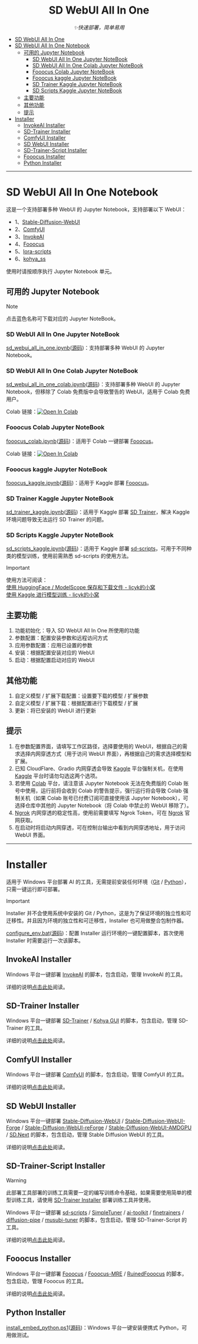 <div align="center">

# SD WebUI All In One

_✨快速部署，简单易用_

</div>

- [SD WebUI All In One](#sd-webui-all-in-one)
- [SD WebUI All In One Notebook](#sd-webui-all-in-one-notebook)
  - [可用的 Jupyter Notebook](#可用的-jupyter-notebook)
    - [SD WebUI All In One Jupyter NoteBook](#sd-webui-all-in-one-jupyter-notebook)
    - [SD WebUI All In One Colab Jupyter NoteBook](#sd-webui-all-in-one-colab-jupyter-notebook)
    - [Fooocus Colab Jupyter NoteBook](#fooocus-colab-jupyter-notebook)
    - [Fooocus kaggle Jupyter NoteBook](#fooocus-kaggle-jupyter-notebook)
    - [SD Trainer Kaggle Jupyter NoteBook](#sd-trainer-kaggle-jupyter-notebook)
    - [SD Scripts Kaggle Jupyter NoteBook](#sd-scripts-kaggle-jupyter-notebook)
  - [主要功能](#主要功能)
  - [其他功能](#其他功能)
  - [提示](#提示)
- [Installer](#installer)
  - [InvokeAI Installer](#invokeai-installer)
  - [SD-Trainer Installer](#sd-trainer-installer)
  - [ComfyUI Installer](#comfyui-installer)
  - [SD WebUI Installer](#sd-webui-installer)
  - [SD-Trainer-Script Installer](#sd-trainer-script-installer)
  - [Fooocus Installer](#fooocus-installer)
  - [Python Installer](#python-installer)

***

# SD WebUI All In One Notebook
这是一个支持部署多种 WebUI 的 Jupyter Notebook，支持部署以下 WebUI：
- 1、[Stable-Diffusion-WebUI](https://github.com/AUTOMATIC1111/stable-diffusion-webui)
- 2、[ComfyUI](https://github.com/comfyanonymous/ComfyUI)
- 3、[InvokeAI](https://github.com/invoke-ai/InvokeAI)
- 4、[Fooocus](https://github.com/lllyasviel/Fooocus)
- 5、[lora-scripts](https://github.com/Akegarasu/lora-scripts)
- 6、[kohya_ss](https://github.com/bmaltais/kohya_ss)

使用时请按顺序执行 Jupyter Notebook 单元。


## 可用的 Jupyter Notebook 
>[!NOTE]  
>点击蓝色名称可下载对应的 Jupyter NoteBook。


### SD WebUI All In One Jupyter NoteBook
[sd_webui_all_in_one.ipynb](https://github.com/licyk/sd-webui-all-in-one/releases/download/archive/sd_webui_all_in_one.ipynb)([源码](https://github.com/licyk/sd-webui-all-in-one/blob/main/sd_webui_all_in_one.ipynb))：支持部署多种 WebUI 的 Jupyter Notebook。


### SD WebUI All In One Colab Jupyter NoteBook
[sd_webui_all_in_one_colab.ipynb](https://github.com/licyk/sd-webui-all-in-one/releases/download/archive/sd_webui_all_in_one_colab.ipynb)([源码](https://github.com/licyk/sd-webui-all-in-one/blob/main/sd_webui_all_in_one_colab.ipynb))：支持部署多种 WebUI 的 Jupyter Notebook，但移除了 Colab 免费版中会导致警告的 WebUI，适用于 Colab 免费用户。

Colab 链接：<a href="https://colab.research.google.com/github/licyk/sd-webui-all-in-one/blob/main/sd_webui_all_in_one_colab.ipynb" target="_parent"><img src="https://colab.research.google.com/assets/colab-badge.svg" alt="Open In Colab"/></a>


### Fooocus Colab Jupyter NoteBook
[fooocus_colab.ipynb](https://github.com/licyk/sd-webui-all-in-one/releases/download/archive/fooocus_colab.ipynb)([源码](https://github.com/licyk/sd-webui-all-in-one/blob/main/fooocus_colab.ipynb))：适用于 Colab 一键部署 [Fooocus](https://github.com/lllyasviel/Fooocus)。

Colab 链接：<a href="https://colab.research.google.com/github/licyk/sd-webui-all-in-one/blob/main/fooocus_colab.ipynb" target="_parent"><img src="https://colab.research.google.com/assets/colab-badge.svg" alt="Open In Colab"/></a>

### Fooocus kaggle Jupyter NoteBook
[fooocus_kaggle.ipynb](https://github.com/licyk/sd-webui-all-in-one/releases/download/archive/fooocus_kaggle.ipynb)([源码](https://github.com/licyk/sd-webui-all-in-one/blob/main/fooocus_kaggle.ipynb))：适用于 Kaggle 部署 [Fooocus](https://github.com/lllyasviel/Fooocus)。


### SD Trainer Kaggle Jupyter NoteBook
[sd_trainer_kaggle.ipynb](https://github.com/licyk/sd-webui-all-in-one/releases/download/archive/sd_trainer_kaggle.ipynb)([源码](https://github.com/licyk/sd-webui-all-in-one/blob/main/sd_trainer_kaggle.ipynb))：适用于 Kaggle 部署 [SD Trainer](https://github.com/Akegarasu/lora-scripts)，解决 Kaggle 环境问题导致无法运行 SD Trainer 的问题。


### SD Scripts Kaggle Jupyter NoteBook
[sd_scripts_kaggle.ipynb](https://github.com/licyk/sd-webui-all-in-one/releases/download/archive/sd_scripts_kaggle.ipynb)([源码](https://github.com/licyk/sd-webui-all-in-one/blob/main/sd_scripts_kaggle.ipynb))：适用于 Kaggle 部署 [sd-scripts](https://github.com/kohya-ss/sd-scripts)，可用于不同种类的模型训练，使用前需熟悉 sd-scripts 的使用方法。

>[!IMPORTANT]  
>使用方法可阅读：  
>[使用 HuggingFace / ModelScope 保存和下载文件 - licyk的小窝](https://licyk.netlify.app/2025/01/16/use-huggingface-or-modelscope-to-save-file/)  
>[使用 Kaggle 进行模型训练 - licyk的小窝](https://licyk.netlify.app/2025/01/16/use-kaggle-to-training-sd-model)


## 主要功能
1. 功能初始化：导入 SD WebUI All In One 所使用的功能
2. 参数配置：配置安装参数和远程访问方式
3. 应用参数配置：应用已设置的参数
4. 安装：根据配置安装对应的 WebUI
5. 启动：根据配置启动对应的 WebUI


## 其他功能
1. 自定义模型 / 扩展下载配置：设置要下载的模型 / 扩展参数
2. 自定义模型 / 扩展下载：根据配置进行下载模型 / 扩展
3. 更新：将已安装的 WebUI 进行更新


## 提示
1. 在参数配置界面，请填写工作区路径，选择要使用的 WebUI，根据自己的需求选择内网穿透方式（用于访问 WebUI 界面），再根据自己的需求选择模型和扩展。
2. 已知 CloudFlare、Gradio 内网穿透会导致 [Kaggle](https://www.kaggle.com) 平台强制关机，在使用 [Kaggle](https://www.kaggle.com) 平台时请勿勾选这两个选项。
3. 若使用 [Colab](https://colab.research.google.com) 平台，请注意该 Jupyter Notebook 无法在免费版的 Colab 账号中使用，运行前将会收到 Colab 的警告提示，强行运行将会导致 Colab 强制关机（如果 Colab 账号已付费订阅可直接使用该 Jupyter Notebook），可选择仓库中其他的  Jupyter Notebook（将 Colab 中禁止的 WebUI 移除了）。
4. [Ngrok](https://ngrok.com) 内网穿透的稳定性高，使用前需要填写 Ngrok Token，可在 [Ngrok](https://ngrok.com) 官网获取。
5. 在启动时将启动内网穿透，可在控制台输出中看到内网穿透地址，用于访问 WebUI 界面。

***

# Installer
适用于 Windows 平台部署 AI 的工具，无需提前安装任何环境（[Git](https://git-scm.com) / [Python](https://www.python.org/)），只需一键运行即可部署。

>[!IMPORTANT]  
>Installer 并不会使用系统中安装的 Git / Python，这是为了保证环境的独立性和可迁移性。并且因为环境的独立性和可迁移性，Installer 也可用做整合包制作器。

[configure_env.bat](https://github.com/licyk/sd-webui-all-in-one/releases/download/archive/configure_env.bat)([源码](https://github.com/licyk/sd-webui-all-in-one/blob/main/configure_env.bat))：配置 Installer 运行环境的一键配置脚本，首次使用 Installer 时需要运行一次该脚本。


## InvokeAI Installer
Windows 平台一键部署 [InvokeAI](https://github.com/invoke-ai/InvokeAI) 的脚本，包含启动，管理 InvokeAI 的工具。

详细的说明[点击此处](./invokeai_installer.md)阅读。


## SD-Trainer Installer
Windows 平台一键部署 [SD-Trainer](https://github.com/Akegarasu/lora-scripts) / [Kohya GUI](https://github.com/bmaltais/kohya_ss) 的脚本，包含启动，管理 SD-Trainer 的工具。

详细的说明[点击此处](./sd_trainer_installer.md)阅读。


## ComfyUI Installer
Windows 平台一键部署 [ComfyUI](https://github.com/comfyanonymous/ComfyUI) 的脚本，包含启动，管理 ComfyUI 的工具。

详细的说明[点击此处](./comfyui_installer.md)阅读。


## SD WebUI Installer
Windows 平台一键部署 [Stable-Diffusion-WebUI](https://github.com/AUTOMATIC1111/stable-diffusion-webui) / [Stable-Diffusion-WebUI-Forge](https://github.com/lllyasviel/stable-diffusion-webui-forge) / [Stable-Diffusion-WebUI-reForge](https://github.com/Panchovix/stable-diffusion-webui-reForge) / [Stable-Diffusion-WebUI-AMDGPU](https://github.com/lshqqytiger/stable-diffusion-webui-amdgpu) / [SD.Next](https://github.com/vladmandic/automatic) 的脚本，包含启动，管理 Stable Diffusion WebUI 的工具。

详细的说明[点击此处](./stable_diffusion_webui_installer.md)阅读。


## SD-Trainer-Script Installer
>[!WARNING]  
>此部署工具部署的训练工具需要一定的编写训练命令基础，如果需要使用简单的模型训练工具，请使用 [SD-Trainer Installer](./sd_trainer_installer.md) 部署训练工具并使用。

Windows 平台一键部署 [sd-scripts](https://github.com/kohya-ss/sd-scripts) / [SimpleTuner](https://github.com/bghira/SimpleTuner) / [ai-toolkit](https://github.com/ostris/ai-toolkit) / [finetrainers](https://github.com/a-r-r-o-w/finetrainers) / [diffusion-pipe](https://github.com/tdrussell/diffusion-pipe) / [musubi-tuner](https://github.com/kohya-ss/musubi-tuner) 的脚本，包含启动，管理 SD-Trainer-Script 的工具。

详细的说明[点击此处](./sd_trainer_script_installer.md)阅读。


## Fooocus Installer
Windows 平台一键部署 [Fooocus](https://github.com/lllyasviel/Fooocus) / [Fooocus-MRE](https://github.com/MoonRide303/Fooocus-MRE) / [RuinedFooocus](https://github.com/runew0lf/RuinedFooocus) 的脚本，包含启动，管理 Fooocus 的工具。

详细的说明[点击此处](./fooocus_installer.md)阅读。


## Python Installer
[install_embed_python.ps1](https://github.com/licyk/sd-webui-all-in-one/releases/download/archive/install_embed_python.ps1)([源码](https://github.com/licyk/sd-webui-all-in-one/blob/main/install_embed_python.ps1))：Windows 平台一键安装便携式 Python，可用做测试。
